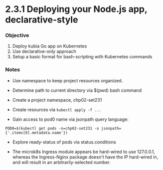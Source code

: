 # 2.3.1 Deploying your Node.js app, declarative-style

### Objective
1. Deploy kubia Go app on Kubernetes
2. Use declarative-only approach
3. Setup a basic format for bash-scripting with Kubernetes commands

### Notes

- Use namespace to keep project resources organized.

- Determine path to current directory via $(pwd) bash command

- Create a project namespace, chp02-set231

- Create resources via `kubectl apply -f ...`

- Gain access to pod0 name via jsonpath query language:
```
POD0=$(kubectl get pods -n=chp02-set231 -o jsonpath={'.items[0].metadata.name'})
```

- Explore ready-status of pods via status.conditions

- The microk8s Ingress module appears be hard-wired to use 127.0.0.1, whereas the Ingress-Nginx package doesn't have the IP hard-wired in, and will result in an arbitrarily-selected number.

